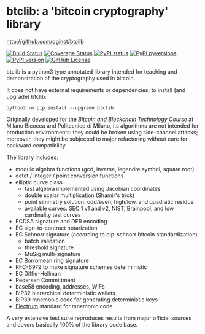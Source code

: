 # btclib: a 'bitcoin cryptography' library

<http://github.com/dginst/btclib>

[![Build Status](https://travis-ci.org/dginst/btclib.svg)](https://travis-ci.org/dginst/btclib)
[![Coverage Status](https://coveralls.io/repos/github/dginst/btclib/badge.svg)](https://coveralls.io/github/dginst/btclib)
[![PyPI status](https://img.shields.io/pypi/status/btclib.svg)](https://pypi.python.org/pypi/btclib/)
[![PyPI pyversions](https://img.shields.io/pypi/pyversions/btclib.svg)](https://pypi.python.org/pypi/btclib/)
[![PyPI version](https://img.shields.io/pypi/v/btclib.svg)](https://pypi.python.org/pypi/btclib/)
[![GitHub License](https://img.shields.io/github/license/dginst/btclib.svg)](https://github.com/dginst/btclib/blob/master/LICENSE)

btclib is a python3 type annotated library intended for teaching and demonstration of the cryptography used in bitcoin.

It does not have external requirements or dependencies; to install (and upgrade) btclib:

```shell
python3 -m pip install --upgrade btclib
```

Originally developed for the [_Bitcoin and Blockchain Technology Course_](https://www.ametrano.net/bbt/) at Milano Bicocca and Politecnico di Milano, its algorithms are not intended for production environments: they could be broken using side-channel attacks; moreover, they might be subjected to major refactoring without care for backward compatibility.

The library includes:

- modulo algebra functions (gcd, inverse, legendre symbol, square root)
- octet / integer / point conversion functions
- elliptic curve class
  - fast algebra implemented using Jacobian coordinates
  - double scalar multiplication (Shamir's trick)
  - point simmetry solution: odd/even, high/low, and quadratic residue
  - available curves: SEC 1 v1 and v2, NIST, Brainpool, and low cardinality test curves
- ECDSA signature and DER encoding
- EC sign-to-contract notarization
- EC Schnorr signature (according to bip-schnorr bitcoin standardization)
  - batch validation
  - threshold signature
  - MuSig multi-signature
- EC Borromean ring signature
- RFC-6979 to make signature schemes deterministic
- EC Diffie-Hellman
- Pedersen Committment
- base58 encoding, addresses, WIFs
- BIP32 hierarchical deterministic wallets
- BIP39 mnemonic code for generating deterministic keys
- [Electrum](https://electrum.org/#home) standard for mnemonic code

A very extensive test suite reproduces results from major official sources and covers basically 100% of the library code base.
